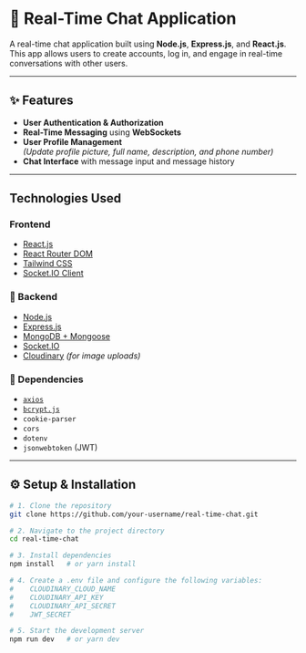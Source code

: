 # 💬 Real-Time Chat Application

A real-time chat application built using **Node.js**, **Express.js**, and **React.js**. This app allows users to create accounts, log in, and engage in real-time conversations with other users.

---

## ✨ Features

- **User Authentication & Authorization**
-  **Real-Time Messaging** using **WebSockets**
-  **User Profile Management**  
  *(Update profile picture, full name, description, and phone number)*
-  **Chat Interface** with message input and message history

---

##  Technologies Used

###  Frontend

- [React.js](https://reactjs.org/)
- [React Router DOM](https://reactrouter.com/)
- [Tailwind CSS](https://tailwindcss.com/)
- [Socket.IO Client](https://socket.io/)

### 🔸 Backend

- [Node.js](https://nodejs.org/)
- [Express.js](https://expressjs.com/)
- [MongoDB + Mongoose](https://mongoosejs.com/)
- [Socket.IO](https://socket.io/)
- [Cloudinary](https://cloudinary.com/) *(for image uploads)*

### 🧩 Dependencies

- [`axios`](https://github.com/axios/axios)
- [`bcrypt.js`](https://github.com/dcodeIO/bcrypt.js/)
- `cookie-parser`
- `cors`
- `dotenv`
- `jsonwebtoken` (JWT)

---

## ⚙️ Setup & Installation

```bash
# 1. Clone the repository
git clone https://github.com/your-username/real-time-chat.git

# 2. Navigate to the project directory
cd real-time-chat

# 3. Install dependencies
npm install   # or yarn install

# 4. Create a .env file and configure the following variables:
#    CLOUDINARY_CLOUD_NAME
#    CLOUDINARY_API_KEY
#    CLOUDINARY_API_SECRET
#    JWT_SECRET

# 5. Start the development server
npm run dev   # or yarn dev

